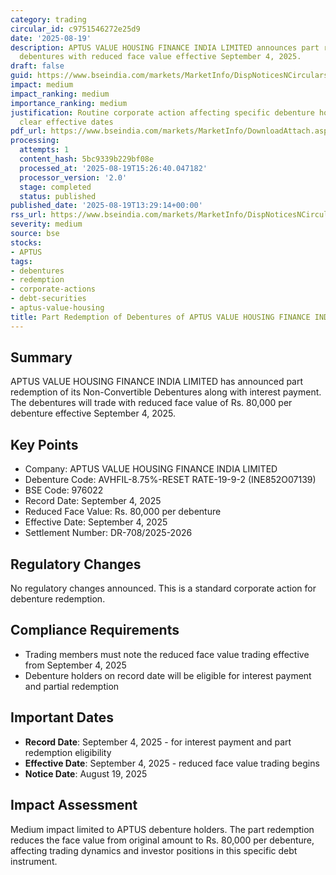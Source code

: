 ```yaml
---
category: trading
circular_id: c9751546272e25d9
date: '2025-08-19'
description: APTUS VALUE HOUSING FINANCE INDIA LIMITED announces part redemption of
  debentures with reduced face value effective September 4, 2025.
draft: false
guid: https://www.bseindia.com/markets/MarketInfo/DispNoticesNCirculars.aspx?Noticeid={608D3975-BB65-44C3-A6CD-DB0784C2DD07}&noticeno=20250819-38&dt=08/19/2025&icount=38&totcount=52&flag=0
impact: medium
impact_ranking: medium
importance_ranking: medium
justification: Routine corporate action affecting specific debenture holders with
  clear effective dates
pdf_url: https://www.bseindia.com/markets/MarketInfo/DownloadAttach.aspx?id=20250819-38&attachedId=
processing:
  attempts: 1
  content_hash: 5bc9339b229bf08e
  processed_at: '2025-08-19T15:26:40.047182'
  processor_version: '2.0'
  stage: completed
  status: published
published_date: '2025-08-19T13:29:14+00:00'
rss_url: https://www.bseindia.com/markets/MarketInfo/DispNoticesNCirculars.aspx?Noticeid={608D3975-BB65-44C3-A6CD-DB0784C2DD07}&noticeno=20250819-38&dt=08/19/2025&icount=38&totcount=52&flag=0
severity: medium
source: bse
stocks:
- APTUS
tags:
- debentures
- redemption
- corporate-actions
- debt-securities
- aptus-value-housing
title: Part Redemption of Debentures of APTUS VALUE HOUSING FINANCE INDIA LIMITED
---
```


## Summary

APTUS VALUE HOUSING FINANCE INDIA LIMITED has announced part redemption of its Non-Convertible Debentures along with interest payment. The debentures will trade with reduced face value of Rs. 80,000 per debenture effective September 4, 2025.

## Key Points

- Company: APTUS VALUE HOUSING FINANCE INDIA LIMITED
- Debenture Code: AVHFIL-8.75%-RESET RATE-19-9-2 (INE852O07139)
- BSE Code: 976022
- Record Date: September 4, 2025
- Reduced Face Value: Rs. 80,000 per debenture
- Effective Date: September 4, 2025
- Settlement Number: DR-708/2025-2026

## Regulatory Changes

No regulatory changes announced. This is a standard corporate action for debenture redemption.

## Compliance Requirements

- Trading members must note the reduced face value trading effective from September 4, 2025
- Debenture holders on record date will be eligible for interest payment and partial redemption

## Important Dates

- **Record Date**: September 4, 2025 - for interest payment and part redemption eligibility
- **Effective Date**: September 4, 2025 - reduced face value trading begins
- **Notice Date**: August 19, 2025

## Impact Assessment

Medium impact limited to APTUS debenture holders. The part redemption reduces the face value from original amount to Rs. 80,000 per debenture, affecting trading dynamics and investor positions in this specific debt instrument.